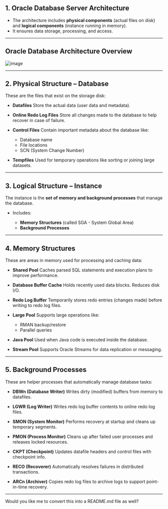 ## 1. Oracle Database Server Architecture

* The architecture includes **physical components** (actual files on disk) and **logical components** (instance running in memory).
* It ensures data storage, processing, and access.
---

##  **Oracle Database Architecture Overview**

![image](https://github.com/user-attachments/assets/3f938073-6ac2-46a9-9c00-f0dcc9385c7f)

---

## 2. Physical Structure – Database

These are the files that exist on the storage disk:

* **Datafiles**
  Store the actual data (user data and metadata).

* **Online Redo Log Files**
  Store all changes made to the database to help recover in case of failure.

* **Control Files**
  Contain important metadata about the database like:

  * Database name
  * File locations
  * SCN (System Change Number)

* **Tempfiles**
  Used for temporary operations like sorting or joining large datasets.

---

## 3. Logical Structure – Instance

The instance is the **set of memory and background processes** that manage the database.

* Includes:

  * **Memory Structures** (called SGA - System Global Area)
  * **Background Processes**

---

## 4. Memory Structures

These are areas in memory used for processing and caching data:

* **Shared Pool**
  Caches parsed SQL statements and execution plans to improve performance.

* **Database Buffer Cache**
  Holds recently used data blocks. Reduces disk I/O.

* **Redo Log Buffer**
  Temporarily stores redo entries (changes made) before writing to redo log files.

* **Large Pool**
  Supports large operations like:

  * RMAN backup/restore
  * Parallel queries

* **Java Pool**
  Used when Java code is executed inside the database.

* **Stream Pool**
  Supports Oracle Streams for data replication or messaging.

---

## 5. Background Processes

These are helper processes that automatically manage database tasks:

* **DBWn (Database Writer)**
  Writes dirty (modified) buffers from memory to datafiles.

* **LGWR (Log Writer)**
  Writes redo log buffer contents to online redo log files.

* **SMON (System Monitor)**
  Performs recovery at startup and cleans up temporary segments.

* **PMON (Process Monitor)**
  Cleans up after failed user processes and releases locked resources.

* **CKPT (Checkpoint)**
  Updates datafile headers and control files with checkpoint info.

* **RECO (Recoverer)**
  Automatically resolves failures in distributed transactions.

* **ARCn (Archiver)**
  Copies redo log files to archive logs to support point-in-time recovery.

---

Would you like me to convert this into a README.md file as well?
